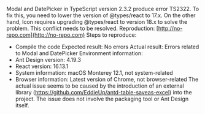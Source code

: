Modal and DatePicker in TypeScript version 2.3.2 produce error TS2322. To fix this, you need to lower the version of @types/react to 17.x. On the other hand, Icon requires upgrading @types/react to version 18.x to solve the problem. This conflict needs to be resolved.
Reproduction: [http://no-repo.com](http://no-repo.com)
Steps to reproduce:

- Compile the code
  Expected result: No errors
  Actual result: Errors related to Modal and DatePicker
  Environment information:
- Ant Design version: 4.19.3
- React version: 16.13.1
- System information: macOS Monterey 12.1, not system-related
- Browser information: Latest version of Chrome, not browser-related
  The actual issue seems to be caused by the introduction of an external library (https://github.com/EddieUp/antd-table-saveas-excel) into the project. The issue does not involve the packaging tool or Ant Design itself.
